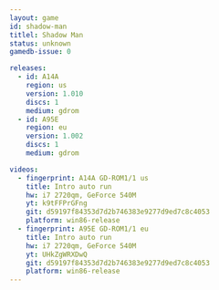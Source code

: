 ```yaml
---
layout: game
id: shadow-man
titlel: Shadow Man
status: unknown
gamedb-issue: 0

releases:
  - id: A14A
    region: us
    version: 1.010
    discs: 1
    medium: gdrom
  - id: A95E
    region: eu
    version: 1.002
    discs: 1
    medium: gdrom

videos:
  - fingerprint: A14A GD-ROM1/1 us
    title: Intro auto run
    hw: i7 2720qm, GeForce 540M
    yt: k9tFFPrGFng
    git: d59197f84353d7d2b746383e9277d9ed7c8c4053
    platform: win86-release
  - fingerprint: A95E GD-ROM1/1 eu
    title: Intro auto run
    hw: i7 2720qm, GeForce 540M
    yt: UHkZgWRXDwQ
    git: d59197f84353d7d2b746383e9277d9ed7c8c4053
    platform: win86-release
---
```


